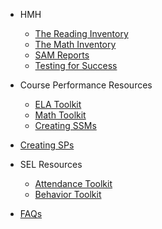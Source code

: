 <!-- _sidebar.md -->
- HMH
	- [The Reading Inventory](ri.md)
	- [The Math Inventory](mi.md)
	- [SAM Reports](sam.md)
	- [Testing for Success](success.md)

- Course Performance Resources
	- [ELA Toolkit](ela.md)
	- [Math Toolkit](math.md)
	- [Creating SSMs](supportmap.md)

- [Creating SPs](sp.md)

- SEL Resources
	- [Attendance Toolkit](attendance.md)
	- [Behavior Toolkit](behavior.md)

- [FAQs](faq.md)